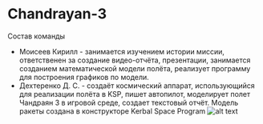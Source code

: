 # Chandrayan-3
Состав команды
+ Моисеев Кирилл - занимается изучением истории миссии, ответственен за создание видео-отчёта, презентации, занимается созданием математической модели полёта, реализует программу для построения графиков по модели.
+ Дехтеренко Д. С. - создаёт космический аппарат, использующийся для реализации полёта в KSP, пишет автопилот, моделирует полет Чандраян 3 в игровой среде, создает текстовый отчёт.
Модель ракеты создана в конструкторе Kerbal Space Program
![alt text]([http://url/to/img.png](https://drive.google.com/file/d/1tk_T5Y76T-hVegqZzLwKWrJj7SmiLIAu/view?usp=drive_link)https://drive.google.com/file/d/1tk_T5Y76T-hVegqZzLwKWrJj7SmiLIAu/view?usp=drive_link)
